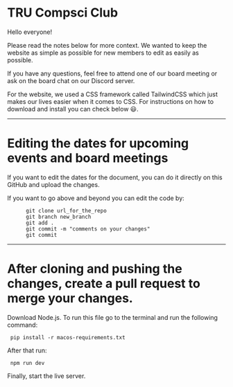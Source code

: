 # TRU Compsci Club
Hello everyone!

Please read the notes below for more context. We wanted to keep the website as simple as possible for new members to edit as easily as possible. 

If you have any questions, feel free to attend one of our board meeting or ask on the board chat on our Discord server.

For the website, we used a CSS framework called TailwindCSS which just makes our lives easier when it comes to CSS. For instructions on how to download and install you can check below 😃.

---------------------------------------------------------------------------------------------------------------

# Editing the dates for upcoming events and board meetings

If you want to edit the dates for the document, you can do it directly on this GitHub and upload the changes. 

If you want to go above and beyond you can edit the code by:

          git clone url_for_the_repo
          git branch new_branch
          git add .
          git commit -m "comments on your changes"
          git commit

---------------------------------------------------------------------------------------------------------------

# After cloning and pushing the changes, create a pull request to merge your changes.

Download Node.js.
To run this file go to the terminal and run the following command: 

     pip install -r macos-requirements.txt


After that run: 

     npm run dev

Finally, start the live server.
